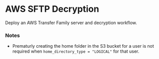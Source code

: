 # AWS SFTP Decryption

Deploy an AWS Transfer Family server and decryption workflow.

### Notes

- Prematurly creating the home folder in the S3 bucket for a user is not required when
  `home_directory_type = "LOGICAL"` for that user.
